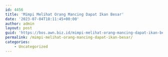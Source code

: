 ```yaml
---
id: 4456
title: 'Mimpi Melihat Orang Mancing Dapat Ikan Besar'
date: '2023-07-04T18:11:45+00:00'
author: admin
layout: post
guid: 'https://bos.awn.biz.id/mimpi-melihat-orang-mancing-dapat-ikan-besar/'
permalink: /mimpi-melihat-orang-mancing-dapat-ikan-besar/
categories:
    - Uncategorized
---
```


